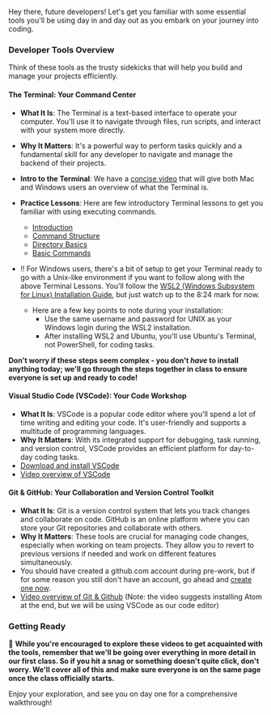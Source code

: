 Hey there, future developers! Let's get you familiar with some essential tools you'll be using day in and day out as you embark on your journey into coding.

### Developer Tools Overview

Think of these tools as the trusty sidekicks that will help you build and manage your projects efficiently.

#### The Terminal: Your Command Center

- **What It Is**: The Terminal is a text-based interface to operate your computer. You'll use it to navigate through files, run scripts, and interact with your system more directly.
- **Why It Matters**: It's a powerful way to perform tasks quickly and a fundamental skill for any developer to navigate and manage the backend of their projects.
- **Intro to the Terminal**: We have a [concise video](https://www.youtube.com/watch?v=lZ7Kix9bjPI) that will give both Mac and Windows users an overview of what the Terminal is.
- **Practice Lessons**: Here are few introductory Terminal lessons to get you familiar with using executing commands.
  - [Introduction](https://youtu.be/W3vQxd1vTSE?si=oGuBS1T9plOAsx5v)
  - [Command Structure](https://youtu.be/W3vQxd1vTSE?si=oGuBS1T9plOAsx5v)
  - [Directory Basics](https://youtu.be/W3vQxd1vTSE?si=oGuBS1T9plOAsx5v)
  - [Basic Commands](https://youtu.be/W3vQxd1vTSE?si=oGuBS1T9plOAsx5v)

- ‼️ For Windows users, there's a bit of setup to get your Terminal ready to go with a Unix-like environment if you want to follow along with the above Terminal Lessons. You'll follow the [WSL2 (Windows Subsystem for Linux) Installation Guide](https://www.youtube.com/watch?v=7KVdJ43dQmE), but just watch up to the 8:24 mark for now.
  
  - Here are a few key points to note during your installation:
    - Use the same username and password for UNIX as your Windows login during the WSL2 installation.
    - After installing WSL2 and Ubuntu, you'll use Ubuntu's Terminal, not PowerShell, for coding tasks.

**Don't worry if these steps seem complex - you don't _have_ to install anything today; we'll go through the steps together in class to ensure everyone is set up and ready to code!**

#### Visual Studio Code (VSCode): Your Code Workshop

- **What It Is**: VSCode is a popular code editor where you'll spend a lot of time writing and editing your code. It's user-friendly and supports a multitude of programming languages.
- **Why It Matters**: With its integrated support for debugging, task running, and version control, VSCode provides an efficient platform for day-to-day coding tasks.
- [Download and install VSCode](https://code.visualstudio.com/)
- [Video overview of VSCode](https://www.youtube.com/watch?v=B-s71n0dHUk)

#### Git & GitHub: Your Collaboration and Version Control Toolkit

- **What It Is**: Git is a version control system that lets you track changes and collaborate on code. GitHub is an online platform where you can store your Git repositories and collaborate with others.
- **Why It Matters**: These tools are crucial for managing code changes, especially when working on team projects. They allow you to revert to previous versions if needed and work on different features simultaneously.
- You should have created a github.com account during pre-work, but if for some reason you still don't have an account, go ahead and [create one now](https://github.com/signup).
- [Video overview of Git & Github](https://www.youtube.com/watch?v=3RjQznt-8kE) (Note: the video suggests installing Atom at the end, but we will be using VSCode as our code editor)


### Getting Ready

📌 **While you're encouraged to explore these videos to get acquainted with the tools, remember that we'll be going over everything in more detail in our first class. So if you hit a snag or something doesn't quite click, don't worry. We'll cover all of this and make sure everyone is on the same page once the class officially starts.**

Enjoy your exploration, and see you on day one for a comprehensive walkthrough!
